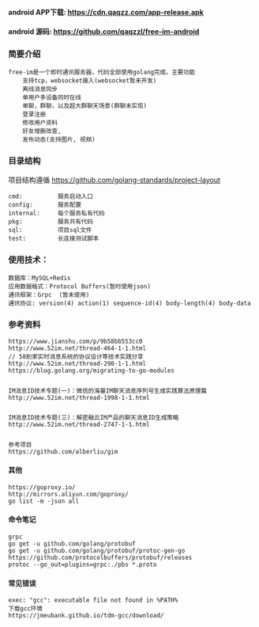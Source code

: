 #### android APP下载:  https://cdn.qaqzz.com/app-release.apk
#### android 源码:  https://github.com/qaqzzl/free-im-android

### 简要介绍
```
free-im是一个即时通讯服务器，代码全部使用golang完成。主要功能
    支持tcp，websocket接入(websocket暂未开发)
    离线消息同步
    单用户多设备同时在线
    单聊，群聊，以及超大群聊天场景(群聊未实现)
    登录注册
    修改用户资料
    好友增删改查,
    发布动态(支持图片, 视频)
```

### 目录结构
项目结构遵循 https://github.com/golang-standards/project-layout
```
cmd:          服务启动入口
config:       服务配置
internal:     每个服务私有代码
pkg:          服务共有代码
sql:          项目sql文件
test:         长连接测试脚本
```

### 使用技术：
```cgo
数据库：MySQL+Redis
应用数据格式：Protocol Buffers(暂时使用json)
通讯框架：Grpc  (暂未使用)
通讯协议: version(4) action(1) sequence-id(4) body-length(4) body-data
```

### 参考资料
    https://www.jianshu.com/p/9b58bb553cc0
    http://www.52im.net/thread-464-1-1.html
    // 58到家实时消息系统的协议设计等技术实践分享
    http://www.52im.net/thread-298-1-1.html
    https://blog.golang.org/migrating-to-go-modules
#####
    IM消息ID技术专题(一)：微信的海量IM聊天消息序列号生成实践算法原理篇
    http://www.52im.net/thread-1998-1-1.html
#####
    IM消息ID技术专题(三)：解密融云IM产品的聊天消息ID生成策略
    http://www.52im.net/thread-2747-1-1.html
#####
    参考项目
    https://github.com/alberliu/gim
#### 其他
```cgo
https://goproxy.io/
http://mirrors.aliyun.com/goproxy/
go list -m -json all
```


#### 命令笔记
```
grpc
go get -u github.com/golang/protobuf
go get -u github.com/golang/protobuf/protoc-gen-go
https://github.com/protocolbuffers/protobuf/releases
protoc --go_out=plugins=grpc:./pbs *.proto

```

#### 常见错误
```
exec: "gcc": executable file not found in %PATH%
下载gcc环境
https://jmeubank.github.io/tdm-gcc/download/

```